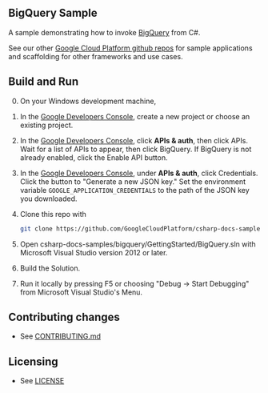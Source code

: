 ## BigQuery Sample

A sample demonstrating how to invoke
[BigQuery](https://cloud.google.com/bigquery/what-is-bigquery) from C#.


See our other [Google Cloud Platform github
repos](https://github.com/GoogleCloudPlatform) for sample applications and
scaffolding for other frameworks and use cases.

## Build and Run
0.  On your Windows development machine,
1.  In the [Google Developers Console](https://console.developers.google.com/),
    create a new project or choose an existing project.
2.  In the [Google Developers Console](https://console.developers.google.com/),
    click **APIs & auth**, then click APIs.  Wait for a list of APIs to
    appear, then click BigQuery.  If BigQuery is not already enabled,
    click the Enable API button.
3.  In the [Google Developers Console](https://console.developers.google.com/),
    under **APIs & auth**, click Credentials.  Click the button to "Generate
    a new JSON key."  Set the environment variable
    `GOOGLE_APPLICATION_CREDENTIALS` to the path of the JSON key you
    downloaded.
3.  Clone this repo with

    ```sh
    git clone https://github.com/GoogleCloudPlatform/csharp-docs-samples
    ```
4.  Open csharp-docs-samples/bigquery/GettingStarted/BigQuery.sln with
    Microsoft Visual Studio version 2012 or later.
5.  Build the Solution.
6.  Run it locally by pressing F5 or choosing "Debug -> Start Debugging" from
    Microsoft Visual Studio's Menu.


## Contributing changes

* See [CONTRIBUTING.md](CONTRIBUTING.md)

## Licensing

* See [LICENSE](LICENSE)
